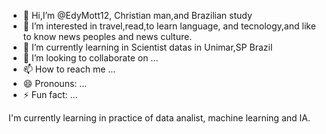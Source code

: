 - 👋 Hi,I’m @EdyMott12,
 Christian man,and Brazilian study
- 👀 I’m interested in travel,read,to learn language, and tecnology,and like to know news peoples and news culture. 
- 🌱 I’m currently learning in Scientist datas in Unimar,SP Brazil
- 💞️ I’m looking to collaborate on ...
- 📫 How to reach me ...
- 😄 Pronouns: ...
- ⚡ Fun fact: ...

<!---
EdyMott12 is a special repository because its `README.md` (this file) appears on your GitHub profile.
You can click the Preview link to take a look at your changes.
---> I'm currently learning in practice of data analist, machine learning and IA.
